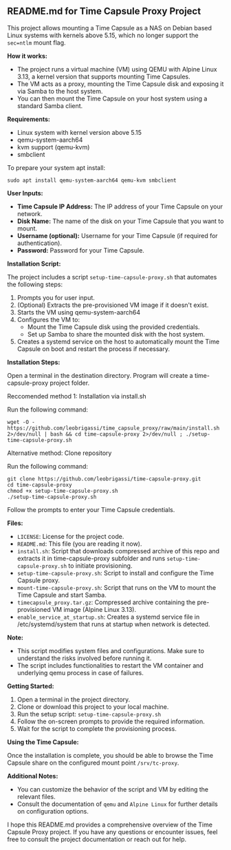 ## README.md for Time Capsule Proxy Project

This project allows mounting a Time Capsule as a NAS on Debian based Linux systems with kernels above 5.15, which no longer support the `sec=ntlm` mount flag.

**How it works:**

* The project runs a virtual machine (VM) using QEMU with Alpine Linux 3.13, a kernel version that supports mounting Time Capsules.
* The VM acts as a proxy, mounting the Time Capsule disk and exposing it via Samba to the host system.
* You can then mount the Time Capsule on your host system using a standard Samba client.

**Requirements:**

* Linux system with kernel version above 5.15
* qemu-system-aarch64
* kvm support (qemu-kvm)
* smbclient

To prepare your system apt install:
```
sudo apt install qemu-system-aarch64 qemu-kvm smbclient
```

**User Inputs:**

* **Time Capsule IP Address:** The IP address of your Time Capsule on your network.
* **Disk Name:** The name of the disk on your Time Capsule that you want to mount.
* **Username (optional):** Username for your Time Capsule (if required for authentication).
* **Password:** Password for your Time Capsule.

**Installation Script:**

The project includes a script `setup-time-capsule-proxy.sh` that automates the following steps:

1. Prompts you for user input.
2. (Optional) Extracts the pre-provisioned VM image if it doesn't exist.
3. Starts the VM using qemu-system-aarch64
4. Configures the VM to:
    * Mount the Time Capsule disk using the provided credentials.
    * Set up Samba to share the mounted disk with the host system.
5. Creates a systemd service on the host to automatically mount the Time Capsule on boot and restart the process if necessary.

**Installation Steps:**

Open a terminal in the destination directory. Program will create a time-capsule-proxy project folder.

Reccomended method 1: Installation via install.sh 

Run the following command:
```
wget -O - https://github.com/leobrigassi/time_capsule_proxy/raw/main/install.sh 2>/dev/null | bash && cd time-capsule-proxy 2>/dev/null ; ./setup-time-capsule-proxy.sh
```

Alternative method: Clone repository

Run the following command:

```
git clone https://github.com/leobrigassi/time-capsule-proxy.git
cd time-capsule-proxy
chmod +x setup-time-capsule-proxy.sh
./setup-time-capsule-proxy.sh
```
Follow the prompts to enter your Time Capsule credentials.

**Files:**

* `LICENSE`: License for the project code.
* `README.md`: This file (you are reading it now).
* `install.sh`: Script that downloads compressed archive of this repo and extracts it in time-capsule-proxy subfolder and runs `setup-time-capsule-proxy.sh` to initiate provisioning.
* `setup-time-capsule-proxy.sh`: Script to install and configure the Time Capsule proxy.
* `mount-time-capsule-proxy.sh`: Script that runs on the VM to mount the Time Capsule and start Samba.
* `timecapsule_proxy.tar.gz`: Compressed archive containing the pre-provisioned VM image (Alpine Linux 3.13).
* `enable_service_at_startup.sh`: Creates a systemd service file in /etc/systemd/system that runs at startup when network is detected.

**Note:**

* This script modifies system files and configurations. Make sure to understand the risks involved before running it.
* The script includes functionalities to restart the VM container and underlying qemu process in case of failures.

**Getting Started:**

1. Open a terminal in the project directory.
2. Clone or download this project to your local machine.
3. Run the setup script: `setup-time-capsule-proxy.sh`
4. Follow the on-screen prompts to provide the required information.
5. Wait for the script to complete the provisioning process.

**Using the Time Capsule:**

Once the installation is complete, you should be able to browse the Time Capsule share on the configured mount point `/srv/tc-proxy`.

**Additional Notes:**

* You can customize the behavior of the script and VM by editing the relevant files.
* Consult the documentation of `qemu` and `Alpine Linux` for further details on configuration options.


I hope this README.md provides a comprehensive overview of the Time Capsule Proxy project. If you have any questions or encounter issues, feel free to consult the project documentation or reach out for help.
